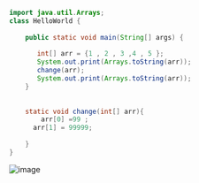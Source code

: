 ```java
import java.util.Arrays;
class HelloWorld {
  
    public static void main(String[] args) {
        
       int[] arr = {1 , 2 , 3 ,4 , 5 };
       System.out.print(Arrays.toString(arr));
       change(arr);
       System.out.print(Arrays.toString(arr));
    }
    
    
    static void change(int[] arr){
        arr[0] =99 ;
      arr[1] = 99999;
        
    }
}
```

![image](https://github.com/Mogana004/code.Java/assets/92911280/7198ca3b-1e34-4bec-bb25-2a29203443bc)
